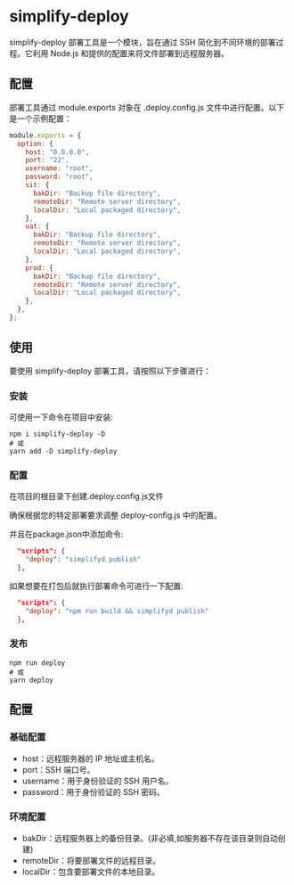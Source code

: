 # simplify-deploy
simplify-deploy 部署工具是一个模块，旨在通过 SSH 简化到不同环境的部署过程。它利用 Node.js 和提供的配置来将文件部署到远程服务器。

## 配置
部署工具通过 module.exports 对象在 .deploy.config.js 文件中进行配置。以下是一个示例配置：

```javascript
module.exports = {
  option: {
    host: "0.0.0.0",
    port: "22",
    username: "root",
    password: "root",
    sit: {
      bakDir: "Backup file directory",
      remoteDir: "Remote server directory",
      localDir: "Local packaged directory",
    },
    uat: {
      bakDir: "Backup file directory",
      remoteDir: "Remote server directory",
      localDir: "Local packaged directory",
    },
    prod: {
      bakDir: "Backup file directory",
      remoteDir: "Remote server directory",
      localDir: "Local packaged directory",
    },
  },
};
```
## 使用
要使用 simplify-deploy 部署工具，请按照以下步骤进行：

### 安装
可使用一下命令在项目中安装:
```shell
npm i simplify-deploy -D
# 或
yarn add -D simplify-deploy
```
### 配置
在项目的根目录下创建.deploy.config.js文件

确保根据您的特定部署要求调整 deploy-config.js 中的配置。

并且在package.json中添加命令:
```json
  "scripts": {
    "deploy": "simplifyd publish"
  },
```
如果想要在打包后就执行部署命令可进行一下配置:
```json
  "scripts": {
    "deploy": "npm run build && simplifyd publish"
  },
```
### 发布

```shell
npm run deploy
# 或
yarn deploy
```

## 配置

### 基础配置
- host：远程服务器的 IP 地址或主机名。
- port：SSH 端口号。
- username：用于身份验证的 SSH 用户名。
- password：用于身份验证的 SSH 密码。
### 环境配置
- bakDir：远程服务器上的备份目录。(非必填,如服务器不存在该目录则自动创建) 
- remoteDir：将要部署文件的远程目录。
- localDir：包含要部署文件的本地目录。